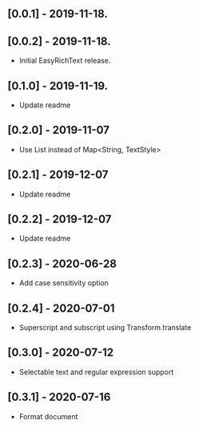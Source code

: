 ## [0.0.1] - 2019-11-18.
## [0.0.2] - 2019-11-18.
* Initial EasyRichText release.

## [0.1.0] - 2019-11-19.
* Update readme

## [0.2.0] - 2019-11-07
* Use List<EasyRichTextPattern> instead of Map<String, TextStyle>

## [0.2.1] - 2019-12-07
* Update readme

## [0.2.2] - 2019-12-07
* Update readme

## [0.2.3] - 2020-06-28
* Add case sensitivity option

## [0.2.4] - 2020-07-01
* Superscript and subscript using Transform.translate

## [0.3.0] - 2020-07-12
* Selectable text and regular expression support

## [0.3.1] - 2020-07-16
* Format document
